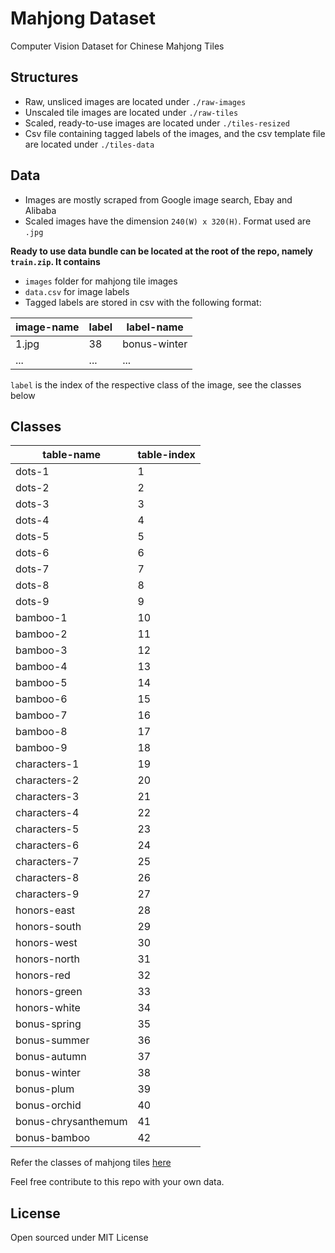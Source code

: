 # Mahjong Dataset
Computer Vision Dataset for Chinese Mahjong Tiles

## Structures
- Raw, unsliced images are located under `./raw-images`
- Unscaled tile images are located under `./raw-tiles`
- Scaled, ready-to-use images are located under `./tiles-resized`
- Csv file containing tagged labels of the images, and the csv template file are located under `./tiles-data`

## Data
- Images are mostly scraped from Google image search, Ebay and Alibaba
- Scaled images have the dimension `240(W) x 320(H)`. Format used are `.jpg`

**Ready to use data bundle can be located at the root of the repo, namely `train.zip`. It contains**
- `images` folder for mahjong tile images
- `data.csv` for image labels
- Tagged labels are stored in csv with the following format:

| image-name | label | label-name |
| ---------- | ----- | ---------- |
|   1.jpg    |  38   | bonus-winter |
| ... | ... | ... |

`label` is the index of the respective class of the image, see the classes below

## Classes
| table-name | table-index |
| --- | --- |
| dots-1 |	1 |
| dots-2 |	2 |
| dots-3 |	3 |
| dots-4 |	4 |
| dots-5 |	5 |
| dots-6 |	6 |
| dots-7 |	7 |
| dots-8 |	8 |
| dots-9 |	9 |
| bamboo-1 |	10 |
| bamboo-2 |	11 |
| bamboo-3 |	12 |
| bamboo-4 |	13 |
| bamboo-5 |	14 |
| bamboo-6 |	15 |
| bamboo-7 |	16 |
| bamboo-8 |	17 |
| bamboo-9 |	18 |
| characters-1 |	19 |
| characters-2 |	20 |
| characters-3 |	21 |
| characters-4 |	22 |
| characters-5 |	23 |
| characters-6 |	24 |
| characters-7 |	25 |
| characters-8 |	26 |
| characters-9 |	27 |
| honors-east |	28 |
| honors-south |	29 |
| honors-west |	30 |
| honors-north |	31 |
| honors-red |	32 |
| honors-green |	33 |
| honors-white |	34 |
| bonus-spring |	35 |
| bonus-summer |	36 |
| bonus-autumn |	37 |
| bonus-winter |	38 |
| bonus-plum |	39 |
| bonus-orchid |	40 |
| bonus-chrysanthemum |	41 |
| bonus-bamboo |	42 |

Refer the classes of mahjong tiles [here](https://en.wikipedia.org/wiki/Mahjong_tiles)

Feel free contribute to this repo with your own data.

## License
Open sourced under MIT License
